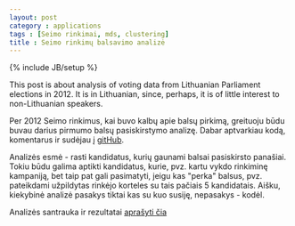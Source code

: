 ```yaml
---
layout: post
category : applications
tags : [Seimo rinkimai, mds, clustering]
title : Seimo rinkimų balsavimo analizė
---
```

{% include JB/setup %}

This post is about analysis of voting data from Lithuanian Parliament elections in 2012. It is in Lithuanian, since, perhaps, it is of little interest to non-Lithuanian speakers. 

Per 2012 Seimo rinkimus, kai buvo kalbų apie balsų pirkimą, greituoju būdu buvau darius pirmumo balsų pasiskirstymo analizę. Dabar aptvarkiau kodą, komentarus ir  sudėjau į [gitHub](https://github.com/zliobaite/Rinkimu-analize-2012).

Analizės esmė - rasti kandidatus, kurių gaunami balsai pasiskirsto panašiai. Tokiu būdu galima aptikti kandidatus, kurie, pvz. kartu vykdo rinkiminę kampaniją, bet taip pat gali pasimatyti, jeigu kas "perka" balsus, pvz. pateikdami užpildytas rinkėjo korteles su tais pačiais 5 kandidatais. Aišku, kiekybinė analizė pasakys tiktai kas su kuo susiję, nepasakys - kodėl.

Analizės santrauka ir rezultatai [aprašyti čia](https://github.com/zliobaite/Rinkimu-analize-2012/blob/master/1_communication/Zliobaite_seimo_2012.pdf?raw=true) 